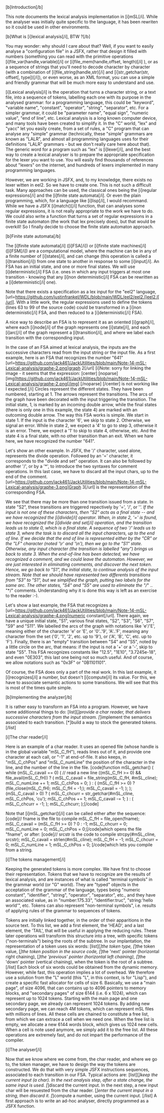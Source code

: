 [b]Introduction[/b]

This note documents the lexical analysis implementation in [i]mSL[/i]. While the analyser was initially quite specific to the language, it has been rewriten so it could be used in other environments.

[b]What is [i]lexical analysis[/i], BTW ?[/b]

You may wonder: why should I care about that? Well, if you want to easily analyse a "configuration file" in a JSFX, rather that design it filled with numbers (something you can read with the primitive operations [i]file_var(handle,variable)[/i] or [i]file_mem(handle,offset, length)[/i] ), or as a sequence of strings that you'll need to decode character by character (with a combination of [i]file_string(handle,str)[/i] and [i]str_getchar(str, offset[, type])[/i]), or even worse, as an XML format, you can use a simple and friendly grammar that will be much more easy to understand and use.

[i]Lexical analysis[/i] is the operation that turns a character string, or a text file, into a sequence of tokens, labelling each one with its purpose in the analysed grammar: for a programming language, this could be "keyword", "variable name", "constant", "operator", "string", "separator", etc. For a simpler grammar, it could be "parameter name", "equal sign", "numeric value", "end of line", etc. Lexical analysis is a long known computer device, and many tools have been created to simplify it. In the "C" world, "lex" and "yacc" let you easily create, from a set of rules, a "C" program that can analyse any "simple" grammar (technically, these "simple" grammars are known as "LALR", and almost all programming languages uses for their definitions "LALR" grammars - but we don't really care here about that). The generic word for a program such as "lex" is [i]lexer[/i], and the best way to create a lexical analyser is to prepare the appropriate specification for the lexer you want to use. You will easily find thousands of references about "lexers" on the internet, and hundreds of lexers implemented in many programming languages.

However, we are working in JSFX, and, to my knowledge, there exists no lexer witten in eel2. So we have to create one. This is not such a difficult task. Many approaches can be used, the classical ones being the [i]regular expressions[/i] and the [i]finite state automata[/i]. Or even the plain programming, which, for a language like [i]lisp[/i], I would recommand. While we have a JSFX [i]match()[/i] function, that can analyses some regular expressions, it is not really appropriate to the work we have to do. We could also write a function that turns a set of regular expressions in a finite state automaton (the work that lex precisely does), but that would be overkill! So I finally decide to choose the finite state automaton approach.


[b]Finite state automata[/b]

The [i]finite state automata[/i] ([i]FSA[/i]) or [i]finite state machines[/i] ([i]FSM[/i]) are a computational model, where the machine can be in any of a finite number of [i]states[/i], and can change (this operation is called a [i]transition[/i]) from one state to another in response to some [i]input[/i]. An FSA has an initial state, and one or more final states. We will use [i]deterministic[/i] FSA (i.e. ones in which any input triggers at most one transition - knowing that any [i]non deterministic[/i] FSA can be rewritten as a [i]deterministic[/i] one).

Note that there exists a specification as a lex input for the "eel2" language, [url=https://github.com/justinfrankel/WDL/blob/main/WDL/eel2/eel2.l]eel2.l[/url]. With a little work, the regular expressions used to define the tokens (lines 63 to 99 of the source code) could be transformed in a [i]non deterministic[/i] FSA, and then reduced to a [i]deterministic[/i] FSA).

A nice way to describe an FSA is to represent it as an oriented [i]graph[/i], where each [i]node[/i] of the graph represents one [i]state[/i], and each [i]arc[/i] of the graph represent a [i]transition[/i], and where we label each transition with the corresponding input. 

In the case of an FSA aimed at lexical analysis, the inputs are the successive characters read from the input string or the input file. As a first example, here is an FSA that recognizes the number "641" [url=https://github.com/jack461/JackUtilities/blob/main/Note-14-mSL-Lexical-analysis/graphe-2.png]graph 2[/url] 
[i]Note: sorry for linking the image - it seems that the expression:
[center] [noparse] [img]https://github.com/jack461/JackUtilities/blob/main/Note-14-mSL-Lexical-analysis/graphe-2.png[/img] [/noparse] [/center]
is not working like I expected.[/i]
Circles represent the different states. They have been numbered, starting at 1. The arrows represent the transitions. The arcs of the graph have been decorated with the input triggering the transition. The initial state, 1, is marked by an incoming double arrow, while the final states (there is only one in this example, the state 4) are marked with an outcoming double arrow. The way this FSA works is simple. We start in state 1. If the input is the character '6', we skip to state 2. Otherwise, we signal an error. While in state 2, we expect a '4' to go to step 3, otherwise it is an error. There, we expect a '1' to skip to state 4, otherwise, etc. And the state 4 is a final state, with no other transition than an exit. When we hare here, we have recognized the number "641".

Let's show an other example. In JSFX, the '/' character, used alone, represents the divide operation. Followed by an '=' character, it corresponds to the "divide and set" operation. It can also be followed by another '/', or by a '*', to introduce the two syntaxes for comment operations. In this last case, we have to discard all the input chars, up to the end of the comment. [url=https://github.com/jack461/JackUtilities/blob/main/Note-14-mSL-Lexical-analysis/graphe-3.png]Graph 3[/url] is the representation of the corresponding FSA.

We see that there may be more than one transition issued from a state. In state "S2", these transitions are triggered repectively by '=', '/', or '*'. If the input is not one of these characters, then "S2" acts as a final state -- and we have recognized the [i]divide[/i] operator. When, in state 2, '=' is found, we have recognized the [i]divide and set[/i] operation, and the transition leads us to state 0, which is a final state. A sequence of two '/' leads us to state 3, where the task is to discard all the input characters, up to the end of line. If we decide that the end of line is represented either by the "CR" or the "LF" character (noted '\r' and '\n'), then we go to the "S1" state. Otherwise, any input character (the transition is labelled "any") brings us back to state 3. When the end-of-line has been detected, we have recognized a comment, and we could leave the automaton. However, we are just interested in eliminating comments, and discover the next token. Hence, we go back to "S1", the initial state, to continue analysis of the input stream. Note that we should have represented two differents transitions from "S3" to "S1", but we simplified the graph, putting two labels for the same arc. 
The other states, "S4" and "S5" are used to eliminate the "/*" .. "*/" comments. Understanding why it is done this way is left as an exercise to the reader :-). 

Let's show a last example, the FSA that recognizes a [url=https://github.com/jack461/JackUtilities/blob/main/Note-14-mSL-Lexical-analysis/graphe-4.png]numeric constant[/url]. There again, we have a unique initial state, "S1", various final states, "S2", "S3", "S6", "S7", "S9" and "S11". We labelled the arcs of the graph with notations like 'e'/'E', meaning either of the character 'e' or 'E', or '0'..'9', 'A'..'F', meaning any character from the set ('0', '1', '2', etc. up to '9'), or ('A', 'B', 'C', etc. up to 'F'). Finally, there is an "empty" transition between "S4" and "S5", noted by a little circle on the arc, that means: if the input is not a '+' or a '-', skip to state "S5". This FSA recognizes constants like "12.5", "1E10", "3.7245e-18", and even "0E303", this last one being not so much useful. And of course, we allow notations such as "0x3F" or "0B1101101".

Of course, the FSA does only a part of the real work. In this last example, it [i]recognizes[/i] a number, but doesn't [i]compute[/i] its value. For this, we have to associate semantic actions to some transitions. We will see that this is most of the times quite simple.

[b]Implementing the analyzer[/b]

It is rather easy to transform an FSA into a program. However, we have some additionnal things to do:
[list][*]provide a char reader, that delivers successive characters from the input stream.
[*]implement the semantics associated to each transition.
[*]build a way to stock the generated tokens.
[/list]

[i]The char reader[/i]

Here is an example of a char reader. It uses an opened file (whose handle is in the global variable "mSL_C_fH"), reads lines out of it, and provide one character at each call, or "-1" at end-of-file. It also keeps, in "mSL_C_chPos" and "mSL_C_numLine" the position of the character in the line, and the number of the line in the file. 
[code]function mSL_getchar()
(
    while (mSL_C_cavail == 0)  (
        // read a new line
        ((mSL_C_fH >= 0) && file_avail(mSL_C_fH)) ? (
            mSL_C_cavail = file_string(mSL_C_fH, #mSL_cline);
            mSL_C_numLine += 1;
            mSL_C_chPos = 0;
        ) : (
            (mSL_C_fH >= 0) ? (file_close(mSL_C_fH); mSL_C_fH = -1;);
            mSL_C_cavail = -1;
        );
    );
    (mSL_C_cavail > 0) ? (
        mSL_C_chcurr = str_getchar(#mSL_cline, mSL_C_chPos, 'cu');
        mSL_C_chPos += 1; mSL_C_cavail -= 1; 
    ) : (
        mSL_C_chcurr = -1;
    );
    mSL_C_chcurr;
);[/code]

Note that [i]mSL_getchar()[/i] can be called either after the sequence:
[code]// fname is the file to compile
mSL_C_fH = file_open(fname);
mSL_C_cavail = (mSL_C_fH >= 0) ? 0 : -1;
mSL_C_chcurr = 0; mSL_C_numLine = 0; mSL_C_chPos = 0;[/code]which opens the file "fname", or after:
[code]// srcstr is the code to compile
strcpy(#mSL_cline, srcstr);
mSL_C_cavail = strlen(#mSL_cline); mSL_C_fH = -1;
mSL_C_chcurr = 0; mSL_C_numLine = 1; mSL_C_chPos = 0; [/code]which lets you compile from a string.

[i]The tokens management[/i]

Keeping the generated tokens is more complex. We have first to choose their representation. Tokens that we have to recognize are the results of lexical analysis, and are instances of what is called "terminal symbols" in the grammar world (or "G" world). They are "typed" objects in the acceptation of the grammar of the language, types being "numeric constant", "identifier", "string", "operator", "separator", etc., and they have an associated value, as in "number:175.33", "identifier:truc", "string:'hello world'", etc. Tokens can also represent "non-terminal symbols", i.e. results of applying rules of the grammar to sequences of tokens.

Tokens are initially linked together, in the order of their apparitions in the source text. To this list, we add a first element, the 'HEAD', and a last element, the 'TAIL', that will be useful in applying the reducing rules. These later operations will transform this structure into a tree, with specific tokens ("non-terminals") being the roots of the subtree. In our implantation, the representation of a token uses six words:
[list][*]the token type,
[*]the token value,
[*]the token position in the source code,
[*]the 'next' pointer (horizontal right chaining),
[*]the 'previous' pointer (horizontal left chaining),
[*]the 'down' pointer (vertical chaining), when the token is the root of a subtree.[/list]
Each block of six words could be obtained from the dynamic memory. However, while fast, this operation implies a lot of overhead. We therefore use a solution from the "L" world (this "L", in this context, is for "Lisp"), and create a specific fast allocator for cells of size 6. Basically, we use a "main page", of size 4096, that can contains up to 4096 pointers to memory blocks, and "secondary pages" of size 6144 (i.e. 6 x 1024), which can represent up to 1024 tokens. Starting with the main page and one secondary page, we already can represent 1024 tokens. By adding new secondary page, we can reach 4M tokens, which can represent mSL files with millions of lines. All these cells are chained to constitute a free list, from which we can extrace a cell when we need one. When the free list is empty, we allocate a new 6144 words block, which gives us 1024 new cells. When a cell is note used anymore, we simply add it to the free list. All these operations are extremely fast, and do not impart the performance of the compiler.

[i]The analyser[/i]

Now that we know where we come from, the char reader, and where we go to, the token manager, we have to design the way the tokens are constructed. We do that with very simple JSFX instructions sequences, associated to each transition in our FSA. Typical actions are:
[list][*]keep the current input (a char). In the next analysis step, after a state change, the same input is used.
[*]discard the current input. In the next step, a new input char will be resuested from the char reader.
[*]enter the current imput in a string, then discard it.
[*]compute a number, using the current input.
[/list]
A first approach is to write an ad-hoc analyser, directly programmed as a JSFX function.
